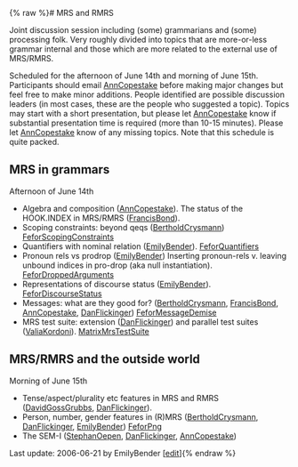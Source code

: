 {% raw %}# MRS and RMRS

Joint discussion session including (some) grammarians and (some)
processing folk. Very roughly divided into topics that are more-or-less
grammar internal and those which are more related to the external use of
MRS/RMRS.

Scheduled for the afternoon of June 14th and morning of June 15th.
Participants should email [AnnCopestake](https://delph-in.github.io/docs/garage/AnnCopestake) before making
major changes but feel free to make minor additions. People identified
are possible discussion leaders (in most cases, these are the people who
suggested a topic). Topics may start with a short presentation, but
please let [AnnCopestake](https://delph-in.github.io/docs/garage/AnnCopestake) know if substantial presentation
time is required (more than 10-15 minutes). Please let
[AnnCopestake](https://delph-in.github.io/docs/garage/AnnCopestake) know of any missing topics. Note that this
schedule is quite packed.

## MRS in grammars

Afternoon of June 14th

- Algebra and composition ([AnnCopestake](https://delph-in.github.io/docs/garage/AnnCopestake)). The status
of the HOOK.INDEX in MRS/RMRS ([FrancisBond](https://delph-in.github.io/docs/garage/FrancisBond)).
- Scoping constraints: beyond qeqs
([BertholdCrysmann](https://delph-in.github.io/docs/garage/BertholdCrysmann))
[FeforScopingConstraints](https://delph-in.github.io/docs/summits/FeforScopingConstraints)
- Quantifiers with nominal relation ([EmilyBender](https://delph-in.github.io/docs/garage/EmilyBender)).
[FeforQuantifiers](https://delph-in.github.io/docs/summits/FeforQuantifiers)
- Pronoun rels vs prodrop ([EmilyBender](https://delph-in.github.io/docs/garage/EmilyBender)) Inserting
pronoun-rels v. leaving unbound indices in pro-drop (aka null
instantiation). [FeforDroppedArguments](https://delph-in.github.io/docs/summits/FeforDroppedArguments)
- Representations of discourse status ([EmilyBender](https://delph-in.github.io/docs/garage/EmilyBender)).
[FeforDiscourseStatus](https://delph-in.github.io/docs/summits/FeforDiscourseStatus)
- Messages: what are they good for?
([BertholdCrysmann](https://delph-in.github.io/docs/garage/BertholdCrysmann), [FrancisBond](https://delph-in.github.io/docs/garage/FrancisBond),
[AnnCopestake](https://delph-in.github.io/docs/garage/AnnCopestake), [DanFlickinger](https://delph-in.github.io/docs/garage/DanFlickinger))
[FeforMessageDemise](https://delph-in.github.io/docs/summits/FeforMessageDemise)
- MRS test suite: extension ([DanFlickinger](https://delph-in.github.io/docs/garage/DanFlickinger)) and
parallel test suites ([ValiaKordoni](https://delph-in.github.io/docs/garage/ValiaKordoni)).
[MatrixMrsTestSuite](https://delph-in.github.io/docs/grammars/MatrixMrsTestSuite)

## MRS/RMRS and the outside world

Morning of June 15th

- Tense/aspect/plurality etc features in MRS and RMRS
([DavidGossGrubbs](/DavidGossGrubbs),
[DanFlickinger](https://delph-in.github.io/docs/garage/DanFlickinger)).
- Person, number, gender features in (R)MRS
([BertholdCrysmann](https://delph-in.github.io/docs/garage/BertholdCrysmann),
[DanFlickinger](https://delph-in.github.io/docs/garage/DanFlickinger), [EmilyBender](https://delph-in.github.io/docs/garage/EmilyBender))
[FeforPng](https://delph-in.github.io/docs/summits/FeforPng)
- The SEM-I ([StephanOepen](https://delph-in.github.io/docs/garage/StephanOepen),
[DanFlickinger](https://delph-in.github.io/docs/garage/DanFlickinger), [AnnCopestake](https://delph-in.github.io/docs/garage/AnnCopestake))

Last update: 2006-06-21 by EmilyBender [[edit](https://github.com/delph-in/docs/wiki/FeforRmrs/_edit)]{% endraw %}